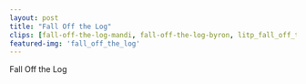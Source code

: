 ```yaml
---
layout: post
title: "Fall Off the Log"
clips: [fall-off-the-log-mandi, fall-off-the-log-byron, litp_fall_off_the_log, jazz_abc_fall_off_the_log]
featured-img: 'fall_off_the_log'
---
```



Fall Off the Log


